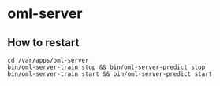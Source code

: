 # oml-server
## How to restart
```
cd /var/apps/oml-server
bin/oml-server-train stop && bin/oml-server-predict stop
bin/oml-server-train start && bin/oml-server-predict start
```
